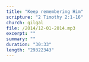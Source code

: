 ```yaml
---
title: "Keep remembering Him"
scripture: "2 Timothy 2:1-16"
church: gilgal
file: /2014/12-01-2014.mp3
excerpt: ""
summary: ""
duration: "30:33"
length: "29322343"
---
```

